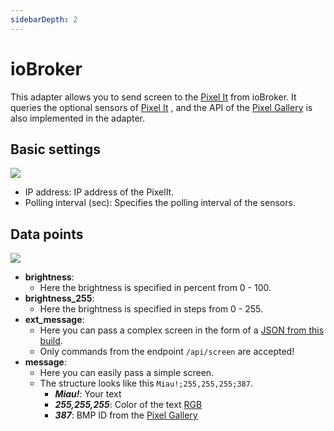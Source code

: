 ```yaml
---
sidebarDepth: 2
---
```


# ioBroker

This adapter allows you to send screen to the [Pixel It]() from ioBroker. It queries the optional sensors of [Pixel It]() , and the API of the [Pixel Gallery](tools.html#pixel-gallery) is also implemented in the adapter.


## Basic settings

![](/iobroker_pixelIt_config.png)

- IP address: IP address of the PixelIt.
- Polling interval (sec): Specifies the polling interval of the sensors.

## Data points

![](/iobroker_pixelIt_datapoints.png)

- **brightness**:
  - Here the brightness is specified in percent from 0 - 100.
- **brightness_255**:
  - Here the brightness is specified in steps from 0 - 255.
- **ext_message**:
  - Here you can pass a complex screen in the form of a [JSON from this build](api.html#screen).
  - Only commands from the endpoint `/api/screen` are accepted!
- **message**:
  - Here you can easily pass a simple screen.
  - The structure looks like this `Miau!;255,255,255;387`.
    - **_Miau!_**: Your text
    - **_255,255,255_**: Color of the text [RGB](https://www.w3schools.com/colors/colors_picker.asp)
    - **_387_**: BMP ID from the [Pixel Gallery](tools.html#pixel-gallery)
